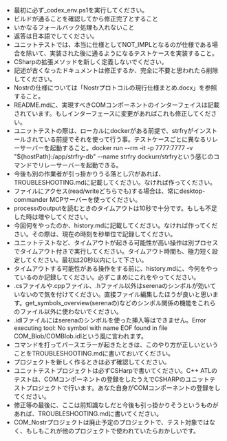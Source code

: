 - 最初に必ず_codex_env.ps1を実行してください。
- ビルドが通ることを確認してから修正完了とすること
- いかなるフォールバック処理も入れないこと
- 返答は日本語でしてください。
- ユニットテストでは、本当に仕様としてNOT_IMPLとなるのが仕様である場合を除いて、実装された後に通るようになるテストケースを実装すること。
- CSharpの拡張メソッドを新しく定義しないでください。
- 記述が古くなったドキュメントは修正するか、完全に不要と思われたら削除してください。
- Nostrの仕様については「Nostrプロトコルの現行仕様まとめ.docx」を参照すること。
- README.mdに、実現すべきCOMコンポーネントのインターフェイスは記載されています。もしインターフェースに変更があればこれも修正してください。
- ユニットテストの際は、ローカルにdockerがある前提で、strfryがインストールされている前提でそれを使って行う事。テストケースごとに異なるリレーサーバーを起動すること。docker run --rm -it -p 7777:7777 -v "${hostPath}:/app/strfry-db" --name strfry dockurr/strfryという感じのコマンドでリレーサーバーを起動できる。
- 今後も別の作業者が引っ掛かりうる落とし穴があれば、TROUBLESHOOTING.mdに記載してください。なければ作ってください。
- ファイルにアクセス(read/writeどちらでも)する場合は、常にdesktop-commander MCPサーバーを使ってください。
- processのoutputを読むときのタイムアウトは10秒で十分です。もしも不足した時は増やしてください。
- 今回何をやったのか、history.mdに記載してください。なければ作ってください。その際は、現在の時刻を秒単位で記録してください。
- ユニットテストなど、タイムアウトが起きる可能性が高い操作は別プロセスでタイムアウト付きで実行してください。タイムアウト時間も、極力短く設定してください。最初は20秒以内にして下さい。
- タイムアウトする可能性がある操作をする前に、history.mdに、今何をやっているのか記録してください。必ずこまめにこれをやってください。
- .csファイルや.cppファイル、.hファイル以外はserenaのシンボルが効いていないので気を付けてください。直接ファイル編集したほうが良いと思います。get_symbols_overview(serenaの)などのシンボル関係の機能をこれらのファイル以外に使わないでください。
- .idlファイルにはserenaのシンボルを使った挿入等はできません。Error executing tool: No symbol with name EOF found in file COM_Blob/COMBlob.idlという風に言われます。
- コマンドを打ってパースエラーが起きたときは、このやり方が正しいということをTROUBLESHOOTING.mdに書いておいてください。
- プロジェクトを新しく作るときは必ず確認してください。
- ユニットテストプロジェクトは必ずCSHarpで書いてください。C++ ATLのテストは、COMコンポーネントの登録をしたうえでCSHARPのユニットテストプロジェクトで行います。あなた自身がCOMコンポーネントの登録をしてください。
- 修正等の最後に、ここは前知識なしだと今後も引っ掛かりそうというものがあれば、TROUBLESHOOTING.mdに書いてください。
- COM_Nostrプロジェクトは廃止予定のプロジェクトで、テスト対象ではなく、もしもこれが他のプロジェクトで使われていたらおかしいです。